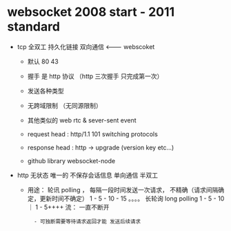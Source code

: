 # websocket 2008 start - 2011 standard

 - tcp 全双工  持久化链接  双向通信  <--- webscoket

    - 默认 80 43
    - 握手 是 http 协议 （http 三次握手 只完成第一次）
    - 发送各种类型
    - 无跨域限制 （无同源限制）
    - 其他类似的 web rtc & sever-sent event

    - request head : http/1.1 101  switching protocols
    - response head : http -> upgrade (version key etc...)

    - github library websocket-node









 - http 无状态 唯一的 不保存会话信息 单向通信 半双工

    - 用途： 轮讯 polling ， 每隔一段时间发送一次请求， 不精确（请求间隔确定，更新时间不确定） 1 - 5 - 10 - 15 。。。。
            长轮询 long polling 1 - 5 - 10 ｜ 1 - 5++++
            流： 一直不断开

            - 可独断需要等待请求返回才能 发送后续请求


